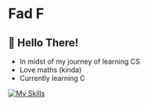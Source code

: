 # Fad F
## 👋 Hello There!
- In midst of my journey of learning CS
- Love maths (kinda)
- Currently learning C

[![My Skills](https://skillicons.dev/icons?i=nodejs,bun,ts,c,cs,unity,discord)](https://skillicons.dev)

